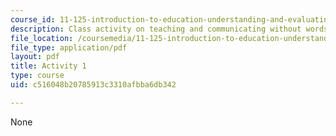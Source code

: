```yaml
---
course_id: 11-125-introduction-to-education-understanding-and-evaluating-education-spring-2009
description: Class activity on teaching and communicating without words.
file_location: /coursemedia/11-125-introduction-to-education-understanding-and-evaluating-education-spring-2009/c516048b20785913c3310afbba6db342_MIT11_125s09_cal_activity01.pdf
file_type: application/pdf
layout: pdf
title: Activity 1
type: course
uid: c516048b20785913c3310afbba6db342

---
```

None